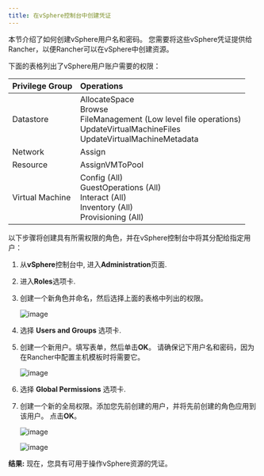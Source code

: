 ```yaml
---
title: 在vSphere控制台中创建凭证
---
```


本节介绍了如何创建vSphere用户名和密码。 您需要将这些vSphere凭证提供给Rancher，以便Rancher可以在vSphere中创建资源。

下面的表格列出了vSphere用户账户需要的权限：

| Privilege Group | Operations                                                                                                                                         |
| :-------------- | :------------------------------------------------------------------------------------------------------------------------------------------------- |
| Datastore       | AllocateSpace <br /> Browse <br /> FileManagement (Low level file operations) <br /> UpdateVirtualMachineFiles <br /> UpdateVirtualMachineMetadata |
| Network         | Assign                                                                                                                                             |
| Resource        | AssignVMToPool                                                                                                                                     |
| Virtual Machine | Config (All) <br /> GuestOperations (All) <br /> Interact (All) <br /> Inventory (All) <br /> Provisioning (All)                                   |

以下步骤将创建具有所需权限的角色，并在vSphere控制台中将其分配给指定用户：

1. 从**vSphere**控制台中, 进入**Administration**页面.

2. 进入**Roles**选项卡.

3. 创建一个新角色并命名，然后选择上面的表格中列出的权限。

   ![image](/img/rancher/rancherroles1.png")

4. 选择 **Users and Groups** 选项卡.

5. 创建一个新用户。填写表单，然后单击**OK**。 请确保记下用户名和密码，因为在Rancher中配置主机模板时将需要它。

   ![image](/img/rancher/rancheruser.png")

6. 选择 **Global Permissions** 选项卡.

7. 创建一个新的全局权限。添加您先前创建的用户，并将先前创建的角色应用到该用户。 点击**OK**。

   ![image](/img/rancher/globalpermissionuser.png")

   ![image](/img/rancher/globalpermissionrole.png")

**结果:** 现在，您具有可用于操作vSphere资源的凭证。
